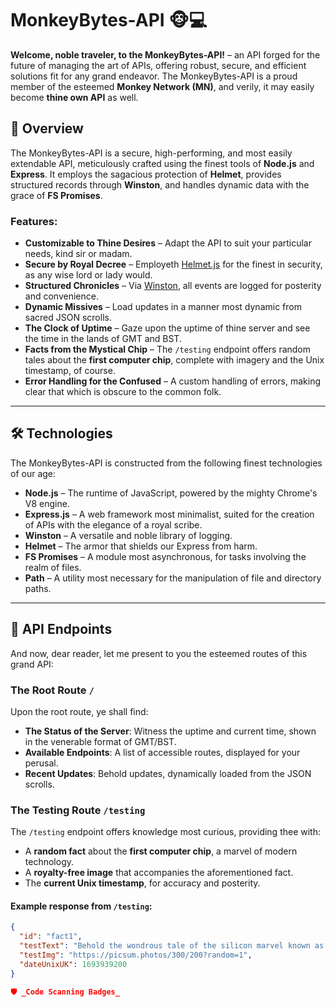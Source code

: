 # MonkeyBytes-API 🐵💻

**Welcome, noble traveler, to the MonkeyBytes-API!** – an API forged for the future of managing the art of APIs, offering robust, secure, and efficient solutions fit for any grand endeavor. The MonkeyBytes-API is a proud member of the esteemed **Monkey Network (MN)**, and verily, it may easily become **thine own API** as well.

## 🎯 Overview

The MonkeyBytes-API is a secure, high-performing, and most easily extendable API, meticulously crafted using the finest tools of **Node.js** and **Express**. It employs the sagacious protection of **Helmet**, provides structured records through **Winston**, and handles dynamic data with the grace of **FS Promises**.

### Features:
- **Customizable to Thine Desires** – Adapt the API to suit your particular needs, kind sir or madam.
- **Secure by Royal Decree** – Employeth [Helmet.js](https://helmetjs.github.io/) for the finest in security, as any wise lord or lady would.
- **Structured Chronicles** – Via [Winston](https://github.com/winstonjs/winston), all events are logged for posterity and convenience.
- **Dynamic Missives** – Load updates in a manner most dynamic from sacred JSON scrolls.
- **The Clock of Uptime** – Gaze upon the uptime of thine server and see the time in the lands of GMT and BST.
- **Facts from the Mystical Chip** – The `/testing` endpoint offers random tales about the **first computer chip**, complete with imagery and the Unix timestamp, of course.
- **Error Handling for the Confused** – A custom handling of errors, making clear that which is obscure to the common folk.

---

## 🛠️ Technologies

The MonkeyBytes-API is constructed from the following finest technologies of our age:

- **Node.js** – The runtime of JavaScript, powered by the mighty Chrome's V8 engine.
- **Express.js** – A web framework most minimalist, suited for the creation of APIs with the elegance of a royal scribe.
- **Winston** – A versatile and noble library of logging.
- **Helmet** – The armor that shields our Express from harm.
- **FS Promises** – A module most asynchronous, for tasks involving the realm of files.
- **Path** – A utility most necessary for the manipulation of file and directory paths.

---

## 📂 API Endpoints

And now, dear reader, let me present to you the esteemed routes of this grand API:

### The Root Route `/`
Upon the root route, ye shall find:
- **The Status of the Server**: Witness the uptime and current time, shown in the venerable format of GMT/BST.
- **Available Endpoints**: A list of accessible routes, displayed for your perusal.
- **Recent Updates**: Behold updates, dynamically loaded from the JSON scrolls.

### The Testing Route `/testing`
The `/testing` endpoint offers knowledge most curious, providing thee with:
- A **random fact** about the **first computer chip**, a marvel of modern technology.
- A **royalty-free image** that accompanies the aforementioned fact.
- The **current Unix timestamp**, for accuracy and posterity.

#### Example response from `/testing`:
```json
{
  "id": "fact1",
  "testText": "Behold the wondrous tale of the silicon marvel known as the first computer chip!",
  "testImg": "https://picsum.photos/300/200?random=1",
  "dateUnixUK": 1693939200
}

🛡️ _Code Scanning Badges_